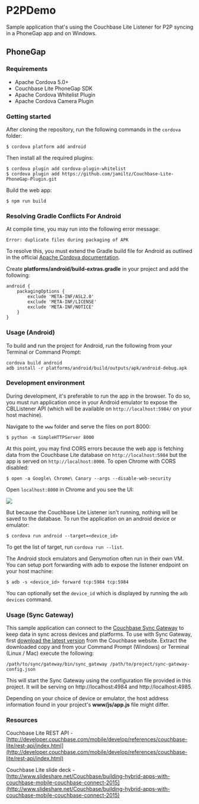 # P2PDemo

Sample application that's using the Couchbase Lite Listener for P2P syncing in a PhoneGap app and on Windows.

## PhoneGap

### Requirements

- Apache Cordova 5.0+
- Couchbase Lite PhoneGap SDK
- Apache Cordova Whitelist Plugin
- Apache Cordova Camera Plugin

### Getting started

After cloning the repository, run the following commands in the `cordova` folder:

```
$ cordova platform add android
```

Then install all the required plugins:

```
$ cordova plugin add cordova-plugin-whitelist
$ cordova plugin add https://github.com/jamiltz/Couchbase-Lite-PhoneGap-Plugin.git
```

Build the web app:

```
$ npm run build
```

### Resolving Gradle Conflicts For Android

At compile time, you may run into the following error message:

```
Error: duplicate files during packaging of APK
```

To resolve this, you must extend the Gradle build file for Android as outlined in the official [Apache Cordova documentation](https://cordova.apache.org/docs/en/5.0.0/guide_platforms_android_tools.md.html).

Create **platforms/android/build-extras.gradle** in your project and add the following:

```
android {
	packagingOptions {
		exclude 'META-INF/ASL2.0'
		exclude 'META-INF/LICENSE'
		exclude 'META-INF/NOTICE'
	}
}
```

### Usage (Android)

To build and run the project for Android, run the following from your Terminal or Command Prompt:

```
cordova build android
adb install -r platforms/android/build/outputs/apk/android-debug.apk
```

### Development environment

During development, it's preferable to run the app in the browser. To do so, you must run application once in your Android emulator to expose the CBLListener API (which will be available on `http://localhost:5984/` on your host machine).

Navigate to the `www` folder and serve the files on port 8000:

```
$ python -m SimpleHTTPServer 8000
```

At this point, you may find CORS errors because the web app is fetching data from the Couchbase Lite database on `http://localhost:5984` but the app is served on `http://localhost:8000`. To open Chrome with CORS disabled:

```
$ open -a Google\ Chrome\ Canary --args --disable-web-security
```

Open `localhost:8000` in Chrome and you see the UI:
 
![](http://cl.ly/image/320V1p1h1P43/Screen%20Shot%202015-08-27%20at%2011.44.10.png)

But because the Couchbase Lite Listener isn't running, nothing will be saved to the database. To run the application on an android device or emulator:

```
$ cordova run android --target=<device_id>
```

To get the list of target, run `cordova run --list`.

The Android stock emulators and Genymotion often run in their own VM. You can setup port forwarding with adb to expose the listener endpoint on your host machine:

```
$ adb -s <device_id> forward tcp:5984 tcp:5984
```

You can optionally set the `device_id` which is displayed by running the `adb devices` command.

### Usage (Sync Gateway)

This sample application can connect to the [Couchbase Sync Gateway](http://developer.couchbase.com/mobile/develop/guides/sync-gateway/) to keep data in sync across devices and platforms.  To use with Sync Gateway, first [download the latest version](http://www.couchbase.com/nosql-databases/downloads#cb-mobile) from the Couchbase website.  Extract the downloaded copy and from your Command Prompt (Windows) or Terminal (Linux / Mac) execute the following:

```
/path/to/sync/gateway/bin/sync_gateway /path/to/project/sync-gateway-config.json
```

This will start the Sync Gateway using the configuration file provided in this project.  It will be serving on http://localhost:4984 and http://localhost:4985.

Depending on your choice of device or emulator, the host address information found in your project's **www/js/app.js** file might differ.

### Resources

Couchbase Lite REST API - [http://developer.couchbase.com/mobile/develop/references/couchbase-lite/rest-api/index.html](http://developer.couchbase.com/mobile/develop/references/couchbase-lite/rest-api/index.html)

Couchbase Lite slide deck - [http://www.slideshare.net/Couchbase/building-hybrid-apps-with-couchbase-mobile-couchbase-connect-2015](http://www.slideshare.net/Couchbase/building-hybrid-apps-with-couchbase-mobile-couchbase-connect-2015)
